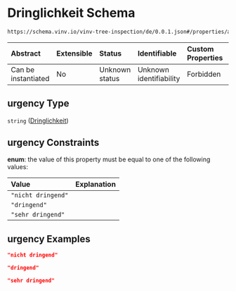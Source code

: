 # Dringlichkeit Schema

```txt
https://schema.vinv.io/vinv-tree-inspection/de/0.0.1.json#/properties/action_required/properties/urgency
```



| Abstract            | Extensible | Status         | Identifiable            | Custom Properties | Additional Properties | Access Restrictions | Defined In                                                                                                                 |
| :------------------ | :--------- | :------------- | :---------------------- | :---------------- | :-------------------- | :------------------ | :------------------------------------------------------------------------------------------------------------------------- |
| Can be instantiated | No         | Unknown status | Unknown identifiability | Forbidden         | Allowed               | none                | [dereferenced.doc.json\*](../../../../../../vinv-schemas/vinv-tree/out/0.0.1/dereferenced.doc.json "open original schema") |

## urgency Type

`string` ([Dringlichkeit](dereferenced-properties-handlungsbedarf-properties-dringlichkeit.md))

## urgency Constraints

**enum**: the value of this property must be equal to one of the following values:

| Value              | Explanation |
| :----------------- | :---------- |
| `"nicht dringend"` |             |
| `"dringend"`       |             |
| `"sehr dringend"`  |             |

## urgency Examples

```json
"nicht dringend"
```

```json
"dringend"
```

```json
"sehr dringend"
```
